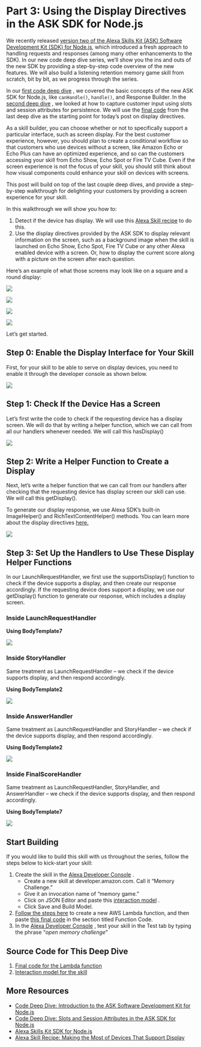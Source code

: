 # Part 3: Using the Display Directives in the ASK SDK for Node.js

We recently released [version two of the Alexa Skills Kit (ASK) Software Development Kit (SDK) for Node.js](https://developer.amazon.com/blogs/alexa/post/decb3931-2c81-497d-85e4-8fbb5ffb1114/now-available-version-2-of-the-ask-software-development-kit-for-node-js), which introduced a fresh approach to handling requests and responses (among many other enhancements to the SDK). In our new code deep dive series, we’ll show you the ins and outs of the new SDK by providing a step-by-step code overview of the new features. We will also build a listening retention memory game skill from scratch, bit by bit, as we progress through the series.  

In our  [first code deep dive](https://developer.amazon.com/blogs/alexa/post/dff6f892-ee90-4fef-954f-27ad84eb7739/code-deep-dive-introduction-to-the-ask-software-development-kit-for-node-js) , we covered the basic concepts of the new ASK SDK for Node.js, like `canHandle()`, `handle()`, and Response Builder. In the  [second deep dive](https://developer.amazon.com/blogs/alexa/post/f167aa0f-8abe-4602-b985-65118b3032ca/code-deep-dive-slots-and-session-attributes-in-the-ask-sdk-for-node-js) , we looked at how to capture customer input using slots and session attributes for persistence. We will use the  [final code](https://github.com/alexa/alexa-guided-walkthrough-using-node-sdk/blob/master/part-2/index.js)  from the last deep dive as the starting point for today’s post on display directives. 

As a skill builder, you can choose whether or not to specifically support a particular interface, such as screen display. For the best customer experience, however, you should plan to create a conditional workflow so that customers who use devices without a screen, like Amazon Echo or Echo Plus can have an optimized experience, and so can the customers accessing your skill from Echo Show, Echo Spot or Fire TV Cube. Even if the screen experience is not the focus of your skill, you should still think about how visual components could enhance your skill on devices with screens. 

This post will build on top of the last couple deep dives, and provide a step-by-step walkthrough for delighting your customers by providing a screen experience for your skill. 

In this walkthrough we will show you how to: 

1. Detect if the device has display. We will use this  [Alexa Skill recipe](https://developer.amazon.com/blogs/alexa/post/6839eb1c-f718-41cd-ad0c-6ba59c5360f5/alexa-skill-recipe-making-the-most-of-devices-that-support-display)  to do this. 
2. Use the display directives provided by the ASK SDK to display relevant information on the screen, such as a background image when the skill is launched on Echo Show, Echo Spot, Fire TV Cube or any other Alexa enabled device with a screen. Or, how to display the current score along with a picture on the screen after each question.

Here’s an example of what those screens may look like on a square and a round display:


![](https://m.media-amazon.com/images/G/01/DeveloperBlogs/AlexaBlogs/default/welcome_show._CB469840198_.png)

![](https://m.media-amazon.com/images/G/01/DeveloperBlogs/AlexaBlogs/default/welcome_spot._CB469840196_.png)

![](https://m.media-amazon.com/images/G/01/DeveloperBlogs/AlexaBlogs/default/question_show._CB469840194_.png)

![](https://m.media-amazon.com/images/G/01/DeveloperBlogs/AlexaBlogs/default/question_spot._CB469840192_.png)

Let’s get started. 

## Step 0: Enable the Display Interface for Your Skill
First, for your skill to be able to serve on display devices, you need to enable it through the developer console as shown below.

![]( [https://m.media-amazon.com/images/G/01/DeveloperBlogs/AlexaBlogs/default/skill-builder-interfaces._CB501055934_.png](https://m.media-amazon.com/images/G/01/DeveloperBlogs/AlexaBlogs/default/skill-builder-interfaces._CB501055934_.png) )

## Step 1: Check If the Device Has a Screen

Let’s first write the code to check if the requesting device has a display screen. We will do that by writing a helper function, which we can call from all our handlers whenever needed. We will call this hasDisplay()

![](https://m.media-amazon.com/images/G/01/DeveloperBlogs/AlexaBlogs/default/1(1)._CB469841459_.png)

## Step 2: Write a Helper Function to Create a Display
Next, let’s write a helper function that we can call from our handlers after checking that the requesting device has display screen our skill can use. We will call this getDisplay(). 

To generate our display response, we use Alexa SDK’s built-in ImageHelper() and RichTextContentHelper() methods. You can learn more about the display directives  [here.](https://developer.amazon.com/docs/custom-skills/display-interface-reference.html)  

![](https://m.media-amazon.com/images/G/01/DeveloperBlogs/AlexaBlogs/default/2(1)._CB469841421_.png)

## Step 3: Set Up the Handlers to Use These Display Helper Functions
In our LaunchRequestHandler, we first use the supportsDisplay() function to check if the device supports a display, and then create our response accordingly. If the requesting device does support a display, we use our getDisplay() function to generate our response, which includes a display screen. 

### Inside LaunchRequestHandler

**Using BodyTemplate7**

![](https://m.media-amazon.com/images/G/01/DeveloperBlogs/AlexaBlogs/default/3(1)._CB469841417_.png)

### Inside StoryHandler
Same treatment as LaunchRequestHandler – we check if the device supports display, and then respond accordingly. 

**Using BodyTemplate2**

![](https://m.media-amazon.com/images/G/01/DeveloperBlogs/AlexaBlogs/default/4(1)._CB469841418_.png)

### Inside AnswerHandler
Same treatment as LaunchRequestHandler and StoryHandler – we check if the device supports display, and then respond accordingly. 

**Using BodyTemplate2**

![](https://m.media-amazon.com/images/G/01/DeveloperBlogs/AlexaBlogs/default/5(1)._CB469841409_.png)

### Inside FinalScoreHandler
Same treatment as LaunchRequestHandler, StoryHandler, and AnswerHandler – we check if the device supports display, and then respond accordingly. 

**Using BodyTemplate7**

![](https://m.media-amazon.com/images/G/01/DeveloperBlogs/AlexaBlogs/default/6(1)._CB469841625_.png)

## Start Building

If you would like to build this skill with us throughout the series, follow the steps below to kick-start your skill:

1. Create the skill in the  [Alexa Developer Console](https://developer.amazon.com/alexa/console/ask) .
	* Create a new skill at developer.amazon.com. Call it “Memory Challenge.”
	* Give it an invocation name of “memory game.”
	* Click on JSON Editor and paste this  [interaction model](https://github.com/alexa/alexa-guided-walkthrough-using-node-sdk/blob/master/part-2/interaction-model.json) .
	* Click Save and Build Model.
2. [Follow the steps here](https://github.com/alexa/skill-sample-nodejs-fact/blob/en-US/instructions/2-lambda-function.md)  to create a new AWS Lambda function, and then paste  [this final code](https://github.com/alexa/alexa-guided-walkthrough-using-node-sdk/blob/master/part-2/index.js)  in the section titled Function Code.
3. In the  [Alexa Developer Console](https://developer.amazon.com/alexa/console/ask) , test your skill in the Test tab by typing the phrase “_open memory challenge_”

## Source Code for This Deep Dive

1. [Final code for the Lambda function](https://github.com/alexa/alexa-guided-walkthrough-using-node-sdk/blob/master/part-3/index.js) 
2. [Interaction model for the skill](https://github.com/alexa/alexa-guided-walkthrough-using-node-sdk/blob/master/part-3/interaction-model.json) 

## More Resources
* [Code Deep Dive: Introduction to the ASK Software Development Kit for Node.js](https://developer.amazon.com/blogs/alexa/post/dff6f892-ee90-4fef-954f-27ad84eb7739/code-deep-dive-introduction-to-the-ask-software-development-kit-for-node-js) 
* [Code Deep Dive: Slots and Session Attributes in the ASK SDK for Node.js](https://developer.amazon.com/blogs/alexa/post/f167aa0f-8abe-4602-b985-65118b3032ca/code-deep-dive-slots-and-session-attributes-in-the-ask-sdk-for-node-js) 
* [Alexa Skills Kit SDK for Node.js](https://github.com/alexa/alexa-skills-kit-sdk-for-nodejs) 
* [Alexa Skill Recipe: Making the Most of Devices That Support Display](https://developer.amazon.com/blogs/alexa/post/6839eb1c-f718-41cd-ad0c-6ba59c5360f5/alexa-skill-recipe-making-the-most-of-devices-that-support-display) 
